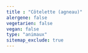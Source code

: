```yaml
---
title : "Côtelette (agneau)"
alergene: false
vegetarien: false
vegan: false
type: "animaux"
sitemap_exclude: true
--- 
```

